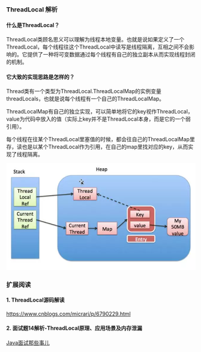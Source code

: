 ### ThreadLocal 解析
#### 什么是ThreadLocal？
ThreadLocal类顾名思义可以理解为线程本地变量。也就是说如果定义了一个ThreadLocal，每个线程往这个ThreadLocal中读写是线程隔离，互相之间不会影响的。它提供了一种将可变数据通过每个线程有自己的独立副本从而实现线程封闭的机制。

#### 它大致的实现思路是怎样的？
Thread类有一个类型为ThreadLocal.ThreadLocalMap的实例变量threadLocals，也就是说每个线程有一个自己的ThreadLocalMap。

ThreadLocalMap有自己的独立实现，可以简单地将它的key视作ThreadLocal，value为代码中放入的值（实际上key并不是ThreadLocal本身，而是它的一个弱引用）。

每个线程在往某个ThreadLocal里塞值的时候，都会往自己的ThreadLocalMap里存，读也是以某个ThreadLocal作为引用，在自己的map里找对应的key，从而实现了线程隔离。

![](../photo/ThreadLocal.png)
### 扩展阅读
#### 1. ThreadLocal源码解读
https://www.cnblogs.com/micrari/p/6790229.html

#### 2. 面试题14解析-ThreadLocal原理、应用场景及内存泄漏
[Java面试那些事儿](https://mp.weixin.qq.com/s?__biz=MzIzMzgxOTQ5NA==&mid=2247483704&idx=1&sn=8f4e188f6dbe6684e165da55a476df96&chksm=e8fe9d31df8914277327bc70e791ec385dae98339bbf002d83d9109d5902016ba0535d896530&mpshare=1&scene=1&srcid=1102exZbaLztbBvQVqCBzNeW#rd)
